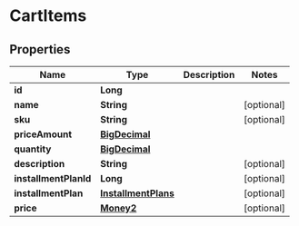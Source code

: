 
# CartItems

## Properties
Name | Type | Description | Notes
------------ | ------------- | ------------- | -------------
**id** | **Long** |  | 
**name** | **String** |  |  [optional]
**sku** | **String** |  |  [optional]
**priceAmount** | [**BigDecimal**](BigDecimal.md) |  | 
**quantity** | [**BigDecimal**](BigDecimal.md) |  | 
**description** | **String** |  |  [optional]
**installmentPlanId** | **Long** |  |  [optional]
**installmentPlan** | [**InstallmentPlans**](InstallmentPlans.md) |  |  [optional]
**price** | [**Money2**](Money2.md) |  |  [optional]




